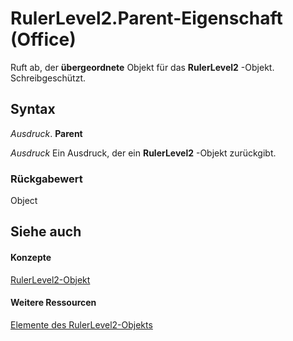 
# RulerLevel2.Parent-Eigenschaft (Office)

Ruft ab, der  **übergeordnete** Objekt für das **RulerLevel2** -Objekt. Schreibgeschützt.


## Syntax

 _Ausdruck_. **Parent**

 _Ausdruck_ Ein Ausdruck, der ein **RulerLevel2** -Objekt zurückgibt.


### Rückgabewert

Object


## Siehe auch


#### Konzepte


[RulerLevel2-Objekt](f1660a26-5990-9524-33f0-a2e3410160f3.md)
#### Weitere Ressourcen


[Elemente des RulerLevel2-Objekts](http://msdn.microsoft.com/library/e70ec0f0-2e89-927d-6eea-27bb4b8f5e6f%28Office.15%29.aspx)